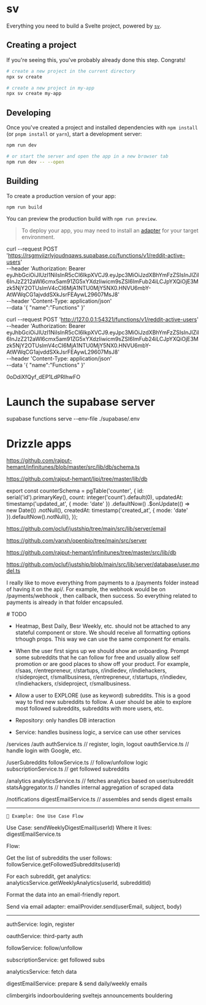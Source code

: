 # sv

Everything you need to build a Svelte project, powered by [`sv`](https://github.com/sveltejs/cli).

## Creating a project

If you're seeing this, you've probably already done this step. Congrats!

```bash
# create a new project in the current directory
npx sv create

# create a new project in my-app
npx sv create my-app
```

## Developing

Once you've created a project and installed dependencies with `npm install` (or `pnpm install` or `yarn`), start a development server:

```bash
npm run dev

# or start the server and open the app in a new browser tab
npm run dev -- --open
```

## Building

To create a production version of your app:

```bash
npm run build
```

You can preview the production build with `npm run preview`.

> To deploy your app, you may need to install an [adapter](https://svelte.dev/docs/kit/adapters) for your target environment.

curl --request POST 'https://rsgmviizrlyjoudnqaws.supabase.co/functions/v1/reddit-active-users' \
 --header 'Authorization: Bearer eyJhbGciOiJIUzI1NiIsInR5cCI6IkpXVCJ9.eyJpc3MiOiJzdXBhYmFzZSIsInJlZiI6InJzZ212aWl6cmx5am91ZG5xYXdzIiwicm9sZSI6ImFub24iLCJpYXQiOjE3Mzk5NjY2OTUsImV4cCI6MjA1NTU0MjY5NX0.HNVU6mbY-AtWWqCG1ajvddSXkJsrFEAywL29607MsJ8' \
 --header 'Content-Type: application/json' \
 --data '{ "name":"Functions" }'

curl --request POST 'http://127.0.0.1:54321/functions/v1/reddit-active-users' \
 --header 'Authorization: Bearer eyJhbGciOiJIUzI1NiIsInR5cCI6IkpXVCJ9.eyJpc3MiOiJzdXBhYmFzZSIsInJlZiI6InJzZ212aWl6cmx5am91ZG5xYXdzIiwicm9sZSI6ImFub24iLCJpYXQiOjE3Mzk5NjY2OTUsImV4cCI6MjA1NTU0MjY5NX0.HNVU6mbY-AtWWqCG1ajvddSXkJsrFEAywL29607MsJ8' \
 --header 'Content-Type: application/json' \
 --data '{ "name":"Functions" }'

0oDdiXfQyf_dEP1LdPRIhwFO

# Launch the supabase server

supabase functions serve --env-file ./supabase/.env

# Drizzle apps

https://github.com/rajput-hemant/infinitunes/blob/master/src/lib/db/schema.ts

https://github.com/rajput-hemant/lipi/tree/master/lib/db

export const counterSchema = pgTable('counter', {
id: serial('id').primaryKey(),
count: integer('count').default(0),
updatedAt: timestamp('updated_at', { mode: 'date' })
.defaultNow()
.$onUpdate(() => new Date())
.notNull(),
createdAt: timestamp('created_at', { mode: 'date' }).defaultNow().notNull(),
});

https://github.com/ocluf/justship/tree/main/src/lib/server/email

https://github.com/vanxh/openbio/tree/main/src/server

https://github.com/rajput-hemant/infinitunes/tree/master/src/lib/db

https://github.com/ocluf/justship/blob/main/src/lib/server/database/user.model.ts

I really like to move everything from payments to a /payments folder instead of having it on the api/.
For example, the webhook would be on /payments/webhook , then callback, then success. So everything related to payments is already in that folder encapsuled.

# TODO

- Heatmap, Best Daily, Besr Weekly, etc. should not be attached to any stateful component or store. We should receive all formatting options trhough props. This way we can use the same component for emails.

- When the user first signs up we should show an onboarding. Prompt some subreddits that he can follow for free and usually allow self promotion or are good places to show off your product. For example, r/saas, r/entrepreneur, r/startups, r/indiedev, r/indiehackers, r/sideproject, r/smallbusiness, r/entrepreneur, r/startups, r/indiedev, r/indiehackers, r/sideproject, r/smallbusiness.

- Allow a user to EXPLORE (use as keyword) subreddits. This is a good way to find new subreddits to follow. A user should be able to explore most followed subreddits, subreddits with more users, etc.

- Repository: only handles DB interaction
- Service: handles business logic, a service can use other services

/services
/auth
authService.ts // register, login, logout
oauthService.ts // handle login with Google, etc.

/userSubreddits
followService.ts // follow/unfollow logic
subscriptionService.ts // get followed subreddits

/analytics
analyticsService.ts // fetches analytics based on user/subreddit
statsAggregator.ts // handles internal aggregation of scraped data

/notifications
digestEmailService.ts // assembles and sends digest emails

---

    🔁 Example: One Use Case Flow

Use Case: sendWeeklyDigestEmail(userId)
Where it lives: digestEmailService.ts

Flow:

Get the list of subreddits the user follows:
followService.getFollowedSubreddits(userId)

For each subreddit, get analytics:
analyticsService.getWeeklyAnalytics(userId, subredditId)

Format the data into an email-friendly report.

Send via email adapter:
emailProvider.send(userEmail, subject, body)

---

authService: login, register

oauthService: third-party auth

followService: follow/unfollow

subscriptionService: get followed subs

analyticsService: fetch data

digestEmailService: prepare & send daily/weekly emails

climbergirls
indoorbouldering
sveltejs
announcements
bouldering
